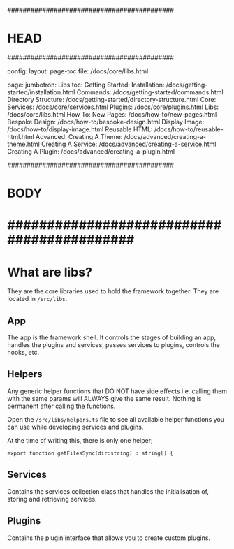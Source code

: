 ###########################################
# HEAD
###########################################

config: 
  layout: page-toc
  file: /docs/core/libs.html

page: 
  jumbotron: Libs
  toc:
    Getting Started: 
      Installation: /docs/getting-started/installation.html
      Commands: /docs/getting-started/commands.html
      Directory Structure: /docs/getting-started/directory-structure.html
    Core:
      Services: /docs/core/services.html
      Plugins: /docs/core/plugins.html
      Libs: /docs/core/libs.html
    How To:
      New Pages: /docs/how-to/new-pages.html
      Bespoke Design: /docs/how-to/bespoke-design.html
      Display Image: /docs/how-to/display-image.html
      Reusable HTML: /docs/how-to/reusable-html.html
    Advanced:
      Creating A Theme: /docs/advanced/creating-a-theme.html
      Creating A Service: /docs/advanced/creating-a-service.html
      Creating A Plugin: /docs/advanced/creating-a-plugin.html

###########################################
# BODY
###########################################
=====

# What are libs?

They are the core libraries used to hold the framework together. They are located in `/src/libs`.

## App

The app is the framework shell. It controls the stages of building an app, handles the plugins and services, passes services to plugins, controls the hooks, etc.

## Helpers

Any generic helper functions that DO NOT have side effects i.e. calling them with the same params will ALWAYS give the same result. Nothing is permanent after calling the functions.

Open the `/src/libs/helpers.ts` file to see all available helper functions you can use while developing services and plugins.

At the time of writing this, there is only one helper;

```
export function getFilesSync(dir:string) : string[] {
```

## Services

Contains the services collection class that handles the initialisation of, storing and retrieving services.

## Plugins

Contains the plugin interface that allows you to create custom plugins.